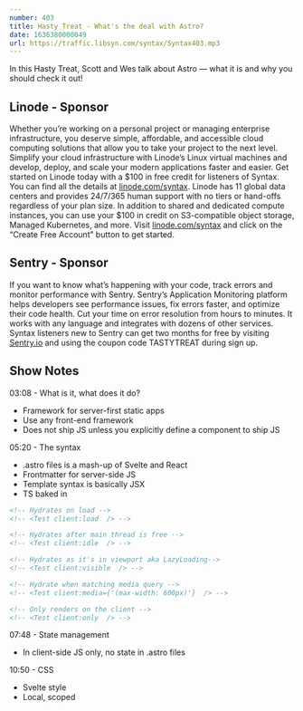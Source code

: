 ```yaml
---
number: 403
title: Hasty Treat - What's the deal with Astro?
date: 1636380000049
url: https://traffic.libsyn.com/syntax/Syntax403.mp3
---
```


In this Hasty Treat, Scott and Wes talk about Astro — what it is and why you should check it out!

## Linode - Sponsor
Whether you’re working on a personal project or managing enterprise infrastructure, you deserve simple, affordable, and accessible cloud computing solutions that allow you to take your project to the next level. Simplify your cloud infrastructure with Linode’s Linux virtual machines and develop, deploy, and scale your modern applications faster and easier. Get started on Linode today with a $100 in free credit for listeners of Syntax. You can find all the details at [linode.com/syntax](https://linode.com/syntax). Linode has 11 global data centers and provides 24/7/365 human support with no tiers or hand-offs regardless of your plan size. In addition to shared and dedicated compute instances, you can use your $100 in credit on S3-compatible object storage, Managed Kubernetes, and more. Visit [linode.com/syntax](https://linode.com/syntax) and click on the “Create Free Account” button to get started.

## Sentry - Sponsor
If you want to know what’s happening with your code, track errors and monitor performance with Sentry. Sentry’s Application Monitoring platform helps developers see performance issues, fix errors faster, and optimize their code health. Cut your time on error resolution from hours to minutes. It works with any language and integrates with dozens of other services. Syntax listeners new to Sentry can get two months for  free by visiting [Sentry.io](https://sentry.io) and using the coupon code TASTYTREAT during sign up.

## Show Notes
03:08 - What is it, what does it do?
* Framework for server-first static apps
* Use any front-end framework
* Does not ship JS unless you explicitly define a component to ship JS

05:20 - The syntax
* .astro files is a mash-up of Svelte and React
* Frontmatter for server-side JS
* Template syntax is basically JSX
* TS baked in

```html
<!-- Hydrates on load -->
<!-- <Test client:load  /> -->

<!-- Hydrates after main thread is free -->
<!-- <Test client:idle  /> -->

<!-- Hydrates as it's in viewport aka LazyLoading-->
<!-- <Test client:visible  /> -->

<!-- Hydrate when matching media query -->
<!-- <Test client:media={'(max-width: 600px)'}  /> -->

<!-- Only renders on the client -->
<!-- <Test client:only  /> -->
```

07:48 - State management
* In client-side JS only, no state in .astro files

10:50 - CSS 
* Svelte style
* Local, scoped <style> tags
* SCSS baked in

11:16 - Data fetching
* Fetch in frontmatter via fetch()

12:06 - Vs React? Vs Next? Vs Gatsby? Vs Svelte?

15:24 - Tooling
* There is a Syntax highlighter
* Uses Snowpack under the hood

## Tweet us your tasty treats!
* [Scott's Instagram](https://www.instagram.com/stolinski/)
* [LevelUpTutorials Instagram](https://www.instagram.com/LevelUpTutorials/)
* [Wes' Instagram](https://www.instagram.com/wesbos/)
* [Wes' Twitter](https://twitter.com/wesbos)
* [Wes' Facebook](https://www.facebook.com/wesbos.developer)
* [Scott's Twitter](https://twitter.com/stolinski)
* Make sure to include [@SyntaxFM](https://twitter.com/SyntaxFM) in your tweets